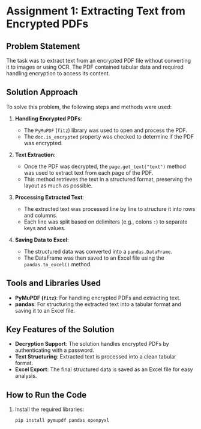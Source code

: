 # Assignment 1: Extracting Text from Encrypted PDFs

## Problem Statement
The task was to extract text from an encrypted PDF file without converting it to images or using OCR. The PDF contained tabular data and required handling encryption to access its content.

## Solution Approach
To solve this problem, the following steps and methods were used:

1. **Handling Encrypted PDFs**:
   - The `PyMuPDF` (`fitz`) library was used to open and process the PDF.
   - The `doc.is_encrypted` property was checked to determine if the PDF was encrypted.

2. **Text Extraction**:
   - Once the PDF was decrypted, the `page.get_text("text")` method was used to extract text from each page of the PDF.
   - This method retrieves the text in a structured format, preserving the layout as much as possible.

3. **Processing Extracted Text**:
   - The extracted text was processed line by line to structure it into rows and columns.
   - Each line was split based on delimiters (e.g., colons `:`) to separate keys and values.

4. **Saving Data to Excel**:
   - The structured data was converted into a `pandas.DataFrame`.
   - The DataFrame was then saved to an Excel file using the `pandas.to_excel()` method.

## Tools and Libraries Used
- **PyMuPDF (`fitz`)**: For handling encrypted PDFs and extracting text.
- **pandas**: For structuring the extracted text into a tabular format and saving it to an Excel file.

## Key Features of the Solution
- **Decryption Support**: The solution handles encrypted PDFs by authenticating with a password.
- **Text Structuring**: Extracted text is processed into a clean tabular format.
- **Excel Export**: The final structured data is saved as an Excel file for easy analysis.

## How to Run the Code
1. Install the required libraries:
   ```bash
   pip install pymupdf pandas openpyxl